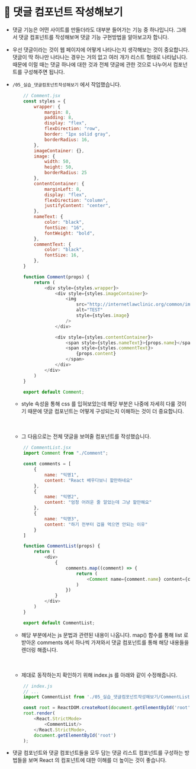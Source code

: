 # 🔔 댓글 컴포넌트 작성해보기

- 댓글 기능은 어떤 사이트를 만들더라도 대부분 들어가는 기능 중 하나입니다. 그래서 댓글 컴포넌트를 작성해보며 댓글 기능 구현방법을 알아보고자 합니다.

- 우선 댓글이라는 것이 웹 페이지에 어떻게 나타나는지 생각해보는 것이 중요합니다. 댓글이 딱 하나만 나타나는 경우는 거의 없고 여러 개가 리스트 형태로 나타납니다. 때문에 이럴 때는 댓글 하나에 대한 것과 전체 댓글에 관한 것으로 나누어서 컴포넌트를 구성해주면 됩니다. 

- `/05_실습_댓글컴포넌트작성해보기` 에서 작업했습니다.
    ```js
        // Comment.jsx
        const styles = {
            wrapper: {
                margin: 8,
                padding: 8,
                display: "flex",
                flexDirection: "row",
                border: "1px solid gray",
                borderRadius: 16,
            },
            imageContainer: {},
            image: {
                width: 50,
                height: 50,
                borderRadius: 25
            },
            contentContainer: {
                marginLeft: 8,
                display: "flex",
                flexDirection: "column",
                justifyContent: "center",
            },
            nameText: {
                color: "black",
                fontSize: "16",
                fontWeight: "bold",
            },
            commentText: {
                color: "black",
                fontSize: 16,
            },
        }

        function Comment(props) {
            return (
                <div style={styles.wrapper}>
                    <div style={styles.imageContainer}>
                        <img 
                            src="http://internetlawclinic.org/common/img/default_profile.png"
                            alt="TEST"
                            style={styles.image}
                        />
                    </div>

                    <div style={styles.contentContainer}>
                        <span style={styles.nameText}>{props.name}</span>
                        <span style={styles.commentText}>
                            {props.content}
                        </span>
                    </div>
                </div>
            )
        }

        export default Comment;
    ```
    - style 속성을 통해 css 를 입혀보았는데 해당 부분은 나중에 자세히 다룰 것이기 때문에 댓글 컴포넌트는 어떻게 구성되는지 이해하는 것이 더 중요합니다. <br/><br/><br/>

    - 그 다음으로는 전체 댓글을 보여줄 컴포넌트를 작성했습니다.
    ```js
        // CommentList.jsx
        import Comment from "./Comment";

        const comments = [
            {
                name: "익명1",
                content: "React 배우다보니 할만하네요"
            },
            {
                name: "익명2",
                content: "엄청 어려운 줄 알았는데 그냥 할만해요"
            },
            {
                name: "익명3",
                content: "하기 전부터 겁을 먹으면 안되는 이유"
            }
        ]

        function CommentList(props) {
            return (
                <div>
                    {
                        comments.map((comment) => {
                            return (
                                <Comment name={comment.name} content={comment.content} />
                            )
                        })
                    }
                </div>
            )
        }

        export default CommentList;
    ```
    - 해당 부분에서는 js 문법과 관련된 내용이 나옵니다. map() 함수를 통해 list 로 받아온 comments 에서 하나씩 가져와서 댓글 컴포넌트를 통해 해당 내용들을 렌더링 해줍니다. <br/><br/><br/>

    - 제대로 동작하는지 확인하기 위해 index.js 를 아래와 같이 수정해줍니다.
    ```js
        // index.js
        // ...
        import CommentList from './05_실습_댓글컴포넌트작성해보기/CommentList';

        const root = ReactDOM.createRoot(document.getElementById('root'));
        root.render(
            <React.StrictMode>
                <CommentList/>
            </React.StrictMode>,
            document.getElementById('root')
        );
    ```

- 댓글 컴포넌트와 댓글 컴포넌트들을 모두 담는 댓글 리스트 컴포넌트를 구성하는 방법들을 보며 React 의 컴포넌트에 대한 이해를 더 높이는 것이 좋습니다. 
